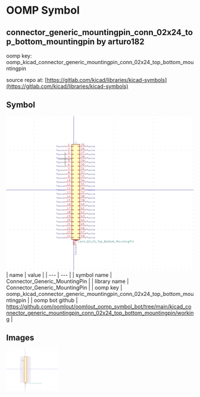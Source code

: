 # OOMP Symbol  
## connector_generic_mountingpin_conn_02x24_top_bottom_mountingpin  by arturo182  
  
oomp key: oomp_kicad_connector_generic_mountingpin_conn_02x24_top_bottom_mountingpin  
  
source repo at: [https://gitlab.com/kicad/libraries/kicad-symbols](https://gitlab.com/kicad/libraries/kicad-symbols)  
## Symbol  
  
[![working.png](working_600.png)](working.png)  
| name | value | 
| --- | --- | 
| symbol name | Connector_Generic_MountingPin | 
| library name | Connector_Generic_MountingPin | 
| oomp key | oomp_kicad_connector_generic_mountingpin_conn_02x24_top_bottom_mountingpin | 
| oomp bot github | https://github.com/oomlout/oomlout_oomp_symbol_bot/tree/main/kicad_connector_generic_mountingpin_conn_02x24_top_bottom_mountingpin/working | 
## Images  
  
[![working.png](working_140.png)](working.png)  
